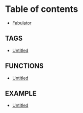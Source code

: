# Table of contents

* [Fabulator](README.md)

## TAGS

* [Untitled](tags/untitled.md)

## FUNCTIONS

* [Untitled](functions/untitled.md)

## EXAMPLE

* [Untitled](example/untitled.md)

